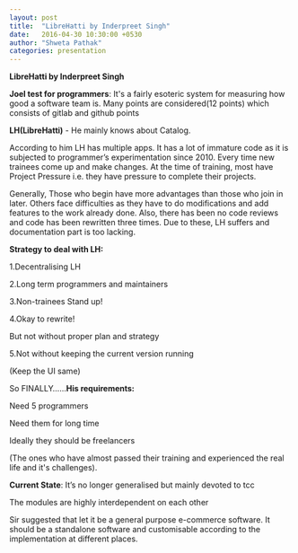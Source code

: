 ```yaml
---
layout: post
title:  "LibreHatti by Inderpreet Singh"
date:   2016-04-30 10:30:00 +0530
author: "Shweta Pathak"
categories: presentation
---
```


**LibreHatti by Inderpreet Singh**

**Joel test for programmers**: It's a fairly esoteric system for measuring how good a software team is. Many points are considered(12 points) which consists of gitlab and github points

**LH(LibreHatti)** - He mainly knows about Catalog.

According to him LH has multiple apps. It has a lot of immature code as it is subjected to programmer’s experimentation since 2010. Every time new trainees come up and make changes. At the time of training, most have Project Pressure i.e. they have pressure to complete their projects. 

Generally, Those who begin have more advantages than those who join in later. Others face difficulties as they have to do modifications and add features to the work already done. Also, there has been no code reviews and code has been rewritten three times. Due to these, LH suffers and documentation part is too lacking.

**Strategy to deal with LH:**

1.Decentralising LH

2.Long term programmers and maintainers

3.Non-trainees Stand up!

4.Okay to rewrite!

  But not without proper plan and strategy

5.Not without keeping the current version running

   (Keep the UI same)

So FINALLY…...**His requirements:**

Need 5 programmers

Need them for long time
 
Ideally they should be freelancers

(The ones who have almost passed their training and experienced the real life and it's challenges).

**Current State**: It’s no longer generalised but mainly devoted to tcc

The modules are highly interdependent on each other

Sir suggested that let it be a general purpose e-commerce software. It should be a standalone software and customisable according to the implementation at different places.


